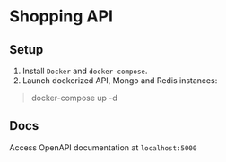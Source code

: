 # Shopping API

## Setup

1. Install `Docker` and `docker-compose`.
2. Launch dockerized API, Mongo and Redis instances:
> docker-compose up -d

[comment]: <> (## Unit Tests)
[comment]: <> (Run unit tests in tests folder. **Python 3.9 required.**)

## Docs
Access OpenAPI documentation at `localhost:5000`